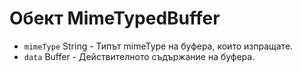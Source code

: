 # Обект MimeTypedBuffer

* `mimeType` String - Типът mimeType на буфера, които изпращате.
* `data` Buffer - Действителното съдържание на буфера.